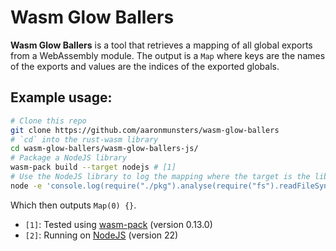 # Wasm Glow Ballers

**Wasm Glow Ballers** is a tool that retrieves a mapping of all global exports from a WebAssembly module.
The output is a `Map` where keys are the names of the exports and values are the indices of the exported globals.

## Example usage:

```bash
# Clone this repo
git clone https://github.com/aaronmunsters/wasm-glow-ballers
# `cd` into the rust-wasm library
cd wasm-glow-ballers/wasm-glow-ballers-js/
# Package a NodeJS library
wasm-pack build --target nodejs # [1]
# Use the NodeJS library to log the mapping where the target is the library itself
node -e 'console.log(require("./pkg").analyse(require("fs").readFileSync("./pkg/wasm_glow_ballers_js_bg.wasm")))' # [2]
```

Which then outputs `Map(0) {}`.

- `[1]`: Tested using [wasm-pack](https://rustwasm.github.io/wasm-pack/installer/) (version 0.13.0)
- `[2]`: Running on [NodeJS](https://nodejs.org/en) (version 22)
